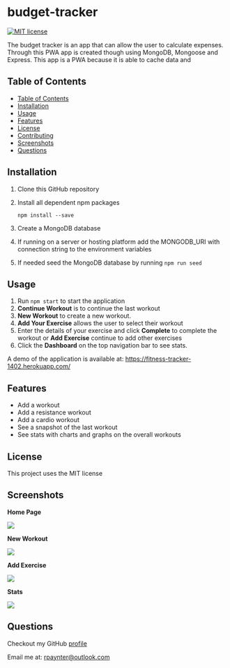 # budget-tracker
[![MIT license](https://img.shields.io/badge/License-MIT-yellow.svg)](https://opensource.org/licenses/MIT)

 The budget tracker is an app that can allow the user to calculate expenses. Through this PWA app is created though using MongoDB, Mongoose and Express. This app is a PWA because it is able to cache data and 

## Table of Contents
  - [Table of Contents](#table-of-contents)
  - [Installation](#installation)
  - [Usage](#usage)
  - [Features](#features)
  - [License](#license)
  - [Contributing](#contributing)
  - [Screenshots](#screenshots)
  - [Questions](#questions)

## Installation
1. Clone this GitHub repository

2. Install all dependent npm packages

   ```
   npm install --save
   ```
3. Create a MongoDB database
5. If running on a server or hosting platform add the MONGODB_URI with connection string to the environment variables
6. If needed seed the MongoDB database by running `npm run seed`


## Usage
1. Run `npm start` to start the application
2. **Continue Workout** is to continue the last workout 
3. **New Workout** to create a new workout.
4. **Add Your Exercise** allows the user to select their workout
5. Enter the details of your exercise and click **Complete** to complete the workout or **Add Exercise** continue to add other exercises
6. Click the **Dashboard** on the top navigation bar to see stats.

A demo of the application is available at: https://fitness-tracker-1402.herokuapp.com/

## Features
* Add a workout
* Add a resistance workout
* Add a cardio workout
* See a snapshot of the last workout
* See stats with charts and graphs on the overall workouts


## License
This project uses the MIT license
## Screenshots
**Home Page**

<img src="./public/imgs/img-4.jpg">

**New Workout**

<img src="./public/imgs/img-2.jpg">

**Add Exercise**

<img src="./public/imgs/img-3.jpg">

**Stats**

<img src="./public/imgs/img-1.jpg">

## Questions
Checkout my GitHub [profile](https://github.com/ryanpaynt)

Email me at: rpaynter@outlook.com